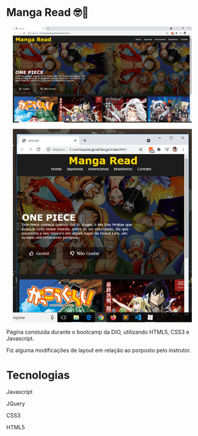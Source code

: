 # Manga Read :nerd_face::book:
<p align="center">
    <img width="470" src="/img/assets/tela-cheia.png">
</p>

<p align="center">
    <img width="470" src="/img/assets/tela-tablet.png">
</p>



Página constuida durante o bootcamp da DIO, utilizando HTML5, CSS3 e Javascript.

Fiz alguma modificações de layout em relação ao porposto pelo instrutor.



# Tecnologias

Javascript

JQuery

CSS3

HTML5